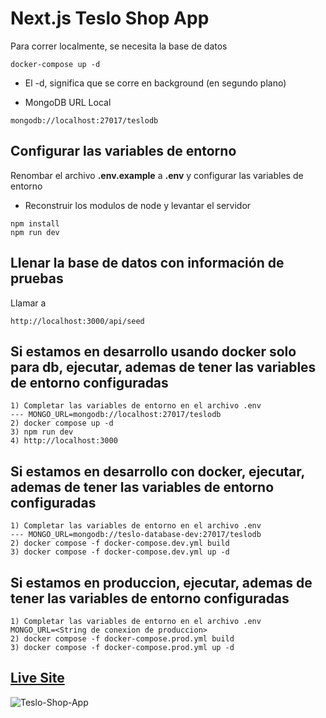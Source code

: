 # Next.js Teslo Shop App

Para correr localmente, se necesita la base de datos

```
docker-compose up -d
```

- El -d, significa que se corre en background (en segundo plano)

* MongoDB URL Local

```
mongodb://localhost:27017/teslodb
```

## Configurar las variables de entorno

Renombar el archivo **.env.example** a **.env** y configurar las variables de entorno

- Reconstruir los modulos de node y levantar el servidor

```
npm install
npm run dev
```

## Llenar la base de datos con información de pruebas

Llamar a

```
http://localhost:3000/api/seed
```

## Si estamos en desarrollo usando docker solo para db, ejecutar, ademas de tener las variables de entorno configuradas

```
1) Completar las variables de entorno en el archivo .env
--- MONGO_URL=mongodb://localhost:27017/teslodb
2) docker compose up -d
3) npm run dev
4) http://localhost:3000
```

## Si estamos en desarrollo con docker, ejecutar, ademas de tener las variables de entorno configuradas

```
1) Completar las variables de entorno en el archivo .env
--- MONGO_URL=mongodb://teslo-database-dev:27017/teslodb
2) docker compose -f docker-compose.dev.yml build
3) docker compose -f docker-compose.dev.yml up -d
```

## Si estamos en produccion, ejecutar, ademas de tener las variables de entorno configuradas

```
1) Completar las variables de entorno en el archivo .env
MONGO_URL=<String de conexion de produccion>
2) docker compose -f docker-compose.prod.yml build
3) docker compose -f docker-compose.prod.yml up -d
```

## [Live Site](https://shop.pablorodriguez.com.ar/)

![Teslo-Shop-App](https://res.cloudinary.com/drcq2kx3u/image/upload/v1675482851/GitHub/NextJs-Teslo/next-js-teslo.png)

